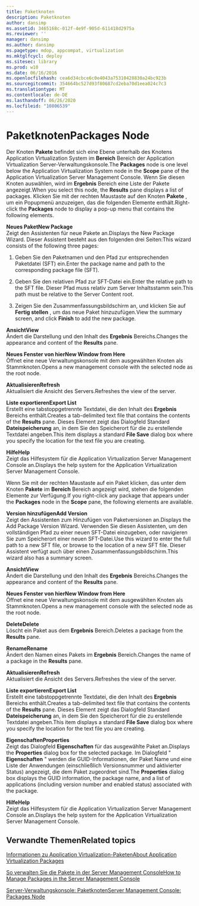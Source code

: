```yaml
---
title: Paketknoten
description: Paketknoten
author: dansimp
ms.assetid: 3465168c-012f-4e9f-905d-611418d2975a
ms.reviewer: ''
manager: dansimp
ms.author: dansimp
ms.pagetype: mdop, appcompat, virtualization
ms.mktglfcycl: deploy
ms.sitesec: library
ms.prod: w10
ms.date: 06/16/2016
ms.openlocfilehash: cea6d34cbce6c0e4043a75310428830a24bc923b
ms.sourcegitcommit: 354664bc527d93f80687cd2eba70d1eea024c7c3
ms.translationtype: MT
ms.contentlocale: de-DE
ms.lasthandoff: 06/26/2020
ms.locfileid: "10806539"
---
```

# <span data-ttu-id="b33d1-103">Paketknoten</span><span class="sxs-lookup"><span data-stu-id="b33d1-103">Packages Node</span></span>


<span data-ttu-id="b33d1-104">Der Knoten **Pakete** befindet sich eine Ebene unterhalb des Knotens Application Virtualization System im **Bereich** Bereich der Application Virtualization Server-Verwaltungskonsole.</span><span class="sxs-lookup"><span data-stu-id="b33d1-104">The **Packages** node is one level below the Application Virtualization System node in the **Scope** pane of the Application Virtualization Server Management Console.</span></span> <span data-ttu-id="b33d1-105">Wenn Sie diesen Knoten auswählen, wird im **Ergebnis** Bereich eine Liste der Pakete angezeigt.</span><span class="sxs-lookup"><span data-stu-id="b33d1-105">When you select this node, the **Results** pane displays a list of packages.</span></span> <span data-ttu-id="b33d1-106">Klicken Sie mit der rechten Maustaste auf den Knoten **Pakete** , um ein Popupmenü anzuzeigen, das die folgenden Elemente enthält.</span><span class="sxs-lookup"><span data-stu-id="b33d1-106">Right-click the **Packages** node to display a pop-up menu that contains the following elements.</span></span>

<a href="" id="new-package"></a>**<span data-ttu-id="b33d1-107">Neues Paket</span><span class="sxs-lookup"><span data-stu-id="b33d1-107">New Package</span></span>**  
<span data-ttu-id="b33d1-108">Zeigt den Assistenten für neue Pakete an.</span><span class="sxs-lookup"><span data-stu-id="b33d1-108">Displays the New Package Wizard.</span></span> <span data-ttu-id="b33d1-109">Dieser Assistent besteht aus den folgenden drei Seiten:</span><span class="sxs-lookup"><span data-stu-id="b33d1-109">This wizard consists of the following three pages:</span></span>

1.  <span data-ttu-id="b33d1-110">Geben Sie den Paketnamen und den Pfad zur entsprechenden Paketdatei (SFT) ein.</span><span class="sxs-lookup"><span data-stu-id="b33d1-110">Enter the package name and path to the corresponding package file (SFT).</span></span>

2.  <span data-ttu-id="b33d1-111">Geben Sie den relativen Pfad zur SFT-Datei ein.</span><span class="sxs-lookup"><span data-stu-id="b33d1-111">Enter the relative path to the SFT file.</span></span> <span data-ttu-id="b33d1-112">Dieser Pfad muss relativ zum Server Inhaltsstamm sein.</span><span class="sxs-lookup"><span data-stu-id="b33d1-112">This path must be relative to the Server Content root.</span></span>

3.  <span data-ttu-id="b33d1-113">Zeigen Sie den Zusammenfassungsbildschirm an, und klicken Sie auf **Fertig stellen** , um das neue Paket hinzuzufügen.</span><span class="sxs-lookup"><span data-stu-id="b33d1-113">View the summary screen, and click **Finish** to add the new package.</span></span>

<a href="" id="view"></a>**<span data-ttu-id="b33d1-114">Ansicht</span><span class="sxs-lookup"><span data-stu-id="b33d1-114">View</span></span>**  
<span data-ttu-id="b33d1-115">Ändert die Darstellung und den Inhalt des **Ergebnis** Bereichs.</span><span class="sxs-lookup"><span data-stu-id="b33d1-115">Changes the appearance and content of the **Results** pane.</span></span>

<a href="" id="new-window-from-here"></a>**<span data-ttu-id="b33d1-116">Neues Fenster von hier</span><span class="sxs-lookup"><span data-stu-id="b33d1-116">New Window from Here</span></span>**  
<span data-ttu-id="b33d1-117">Öffnet eine neue Verwaltungskonsole mit dem ausgewählten Knoten als Stammknoten.</span><span class="sxs-lookup"><span data-stu-id="b33d1-117">Opens a new management console with the selected node as the root node.</span></span>

<a href="" id="refresh"></a>**<span data-ttu-id="b33d1-118">Aktualisieren</span><span class="sxs-lookup"><span data-stu-id="b33d1-118">Refresh</span></span>**  
<span data-ttu-id="b33d1-119">Aktualisiert die Ansicht des Servers.</span><span class="sxs-lookup"><span data-stu-id="b33d1-119">Refreshes the view of the server.</span></span>

<a href="" id="export-list"></a>**<span data-ttu-id="b33d1-120">Liste exportieren</span><span class="sxs-lookup"><span data-stu-id="b33d1-120">Export List</span></span>**  
<span data-ttu-id="b33d1-121">Erstellt eine tabstoppgetrennte Textdatei, die den Inhalt des **Ergebnis** Bereichs enthält.</span><span class="sxs-lookup"><span data-stu-id="b33d1-121">Creates a tab-delimited text file that contains the contents of the **Results** pane.</span></span> <span data-ttu-id="b33d1-122">Dieses Element zeigt das Dialogfeld Standard **Dateispeicherung** an, in dem Sie den Speicherort für die zu erstellende Textdatei angeben.</span><span class="sxs-lookup"><span data-stu-id="b33d1-122">This item displays a standard **File Save** dialog box where you specify the location for the text file you are creating.</span></span>

<a href="" id="help"></a>**<span data-ttu-id="b33d1-123">Hilfe</span><span class="sxs-lookup"><span data-stu-id="b33d1-123">Help</span></span>**  
<span data-ttu-id="b33d1-124">Zeigt das Hilfesystem für die Application Virtualization Server Management Console an.</span><span class="sxs-lookup"><span data-stu-id="b33d1-124">Displays the help system for the Application Virtualization Server Management Console.</span></span>

<span data-ttu-id="b33d1-125">Wenn Sie mit der rechten Maustaste auf ein Paket klicken, das unter dem Knoten **Pakete** im **Bereich** Bereich angezeigt wird, stehen die folgenden Elemente zur Verfügung.</span><span class="sxs-lookup"><span data-stu-id="b33d1-125">If you right-click any package that appears under the **Packages** node in the **Scope** pane, the following elements are available.</span></span>

<a href="" id="add-version"></a>**<span data-ttu-id="b33d1-126">Version hinzufügen</span><span class="sxs-lookup"><span data-stu-id="b33d1-126">Add Version</span></span>**  
<span data-ttu-id="b33d1-127">Zeigt den Assistenten zum Hinzufügen von Paketversionen an.</span><span class="sxs-lookup"><span data-stu-id="b33d1-127">Displays the Add Package Version Wizard.</span></span> <span data-ttu-id="b33d1-128">Verwenden Sie diesen Assistenten, um den vollständigen Pfad zu einer neuen SFT-Datei einzugeben, oder navigieren Sie zum Speicherort einer neuen SFT-Datei.</span><span class="sxs-lookup"><span data-stu-id="b33d1-128">Use this wizard to enter the full path to a new SFT file, or browse to the location of a new SFT file.</span></span> <span data-ttu-id="b33d1-129">Dieser Assistent verfügt auch über einen Zusammenfassungsbildschirm.</span><span class="sxs-lookup"><span data-stu-id="b33d1-129">This wizard also has a summary screen.</span></span>

<a href="" id="view"></a>**<span data-ttu-id="b33d1-130">Ansicht</span><span class="sxs-lookup"><span data-stu-id="b33d1-130">View</span></span>**  
<span data-ttu-id="b33d1-131">Ändert die Darstellung und den Inhalt des **Ergebnis** Bereichs.</span><span class="sxs-lookup"><span data-stu-id="b33d1-131">Changes the appearance and content of the **Results** pane.</span></span>

<a href="" id="new-window-from-here"></a>**<span data-ttu-id="b33d1-132">Neues Fenster von hier</span><span class="sxs-lookup"><span data-stu-id="b33d1-132">New Window from Here</span></span>**  
<span data-ttu-id="b33d1-133">Öffnet eine neue Verwaltungskonsole mit dem ausgewählten Knoten als Stammknoten.</span><span class="sxs-lookup"><span data-stu-id="b33d1-133">Opens a new management console with the selected node as the root node.</span></span>

<a href="" id="delete"></a>**<span data-ttu-id="b33d1-134">Delete</span><span class="sxs-lookup"><span data-stu-id="b33d1-134">Delete</span></span>**  
<span data-ttu-id="b33d1-135">Löscht ein Paket aus dem **Ergebnis** Bereich.</span><span class="sxs-lookup"><span data-stu-id="b33d1-135">Deletes a package from the **Results** pane.</span></span>

<a href="" id="rename"></a>**<span data-ttu-id="b33d1-136">Rename</span><span class="sxs-lookup"><span data-stu-id="b33d1-136">Rename</span></span>**  
<span data-ttu-id="b33d1-137">Ändert den Namen eines Pakets im **Ergebnis** Bereich.</span><span class="sxs-lookup"><span data-stu-id="b33d1-137">Changes the name of a package in the **Results** pane.</span></span>

<a href="" id="refresh"></a>**<span data-ttu-id="b33d1-138">Aktualisieren</span><span class="sxs-lookup"><span data-stu-id="b33d1-138">Refresh</span></span>**  
<span data-ttu-id="b33d1-139">Aktualisiert die Ansicht des Servers.</span><span class="sxs-lookup"><span data-stu-id="b33d1-139">Refreshes the view of the server.</span></span>

<a href="" id="export-list"></a>**<span data-ttu-id="b33d1-140">Liste exportieren</span><span class="sxs-lookup"><span data-stu-id="b33d1-140">Export List</span></span>**  
<span data-ttu-id="b33d1-141">Erstellt eine tabstoppgetrennte Textdatei, die den Inhalt des **Ergebnis** Bereichs enthält.</span><span class="sxs-lookup"><span data-stu-id="b33d1-141">Creates a tab-delimited text file that contains the contents of the **Results** pane.</span></span> <span data-ttu-id="b33d1-142">Dieses Element zeigt das Dialogfeld Standard **Dateispeicherung** an, in dem Sie den Speicherort für die zu erstellende Textdatei angeben.</span><span class="sxs-lookup"><span data-stu-id="b33d1-142">This item displays a standard **File Save** dialog box where you specify the location for the text file you are creating.</span></span>

<a href="" id="properties"></a>**<span data-ttu-id="b33d1-143">Eigenschaften</span><span class="sxs-lookup"><span data-stu-id="b33d1-143">Properties</span></span>**  
<span data-ttu-id="b33d1-144">Zeigt das Dialogfeld **Eigenschaften** für das ausgewählte Paket an.</span><span class="sxs-lookup"><span data-stu-id="b33d1-144">Displays the **Properties** dialog box for the selected package.</span></span> <span data-ttu-id="b33d1-145">Im Dialogfeld " **Eigenschaften** " werden die GUID-Informationen, der Paket Name und eine Liste der Anwendungen (einschließlich Versionsnummer und aktivierter Status) angezeigt, die dem Paket zugeordnet sind.</span><span class="sxs-lookup"><span data-stu-id="b33d1-145">The **Properties** dialog box displays the GUID information, the package name, and a list of applications (including version number and enabled status) associated with the package.</span></span>

<a href="" id="help"></a>**<span data-ttu-id="b33d1-146">Hilfe</span><span class="sxs-lookup"><span data-stu-id="b33d1-146">Help</span></span>**  
<span data-ttu-id="b33d1-147">Zeigt das Hilfesystem für die Application Virtualization Server Management Console an.</span><span class="sxs-lookup"><span data-stu-id="b33d1-147">Displays the help system for the Application Virtualization Server Management Console.</span></span>

## <span data-ttu-id="b33d1-148">Verwandte Themen</span><span class="sxs-lookup"><span data-stu-id="b33d1-148">Related topics</span></span>


[<span data-ttu-id="b33d1-149">Informationen zu Application Virtualization-Paketen</span><span class="sxs-lookup"><span data-stu-id="b33d1-149">About Application Virtualization Packages</span></span>](about-application-virtualization-packages.md)

[<span data-ttu-id="b33d1-150">So verwalten Sie die Pakete in der Server Management Console</span><span class="sxs-lookup"><span data-stu-id="b33d1-150">How to Manage Packages in the Server Management Console</span></span>](how-to-manage-packages-in-the-server-management-console.md)

[<span data-ttu-id="b33d1-151">Server-Verwaltungskonsole: Paketknoten</span><span class="sxs-lookup"><span data-stu-id="b33d1-151">Server Management Console: Packages Node</span></span>](server-management-console-packages-node.md)

 

 





